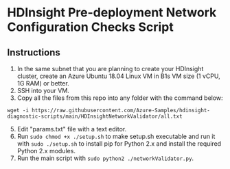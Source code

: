 # HDInsight Pre-deployment Network Configuration Checks Script 

## Instructions
1. In the same subnet that you are planning to create your HDInsight cluster, create an Azure Ubuntu 18.04 Linux VM in B1s VM size (1 vCPU, 1G RAM) or better.
2. SSH into your VM.
3. Copy all the files from this repo into any folder with the command below:

`wget -i https://raw.githubusercontent.com/Azure-Samples/hdinsight-diagnostic-scripts/main/HDInsightNetworkValidator/all.txt`

5. Edit "params.txt" file with a text editor.
6. Run `sudo chmod +x ./setup.sh` to make setup.sh executable and run it with `sudo ./setup.sh` to install pip for Python 2.x and install the required Python 2.x modules.
7. Run the main script with `sudo python2 ./networkValidator.py`.
